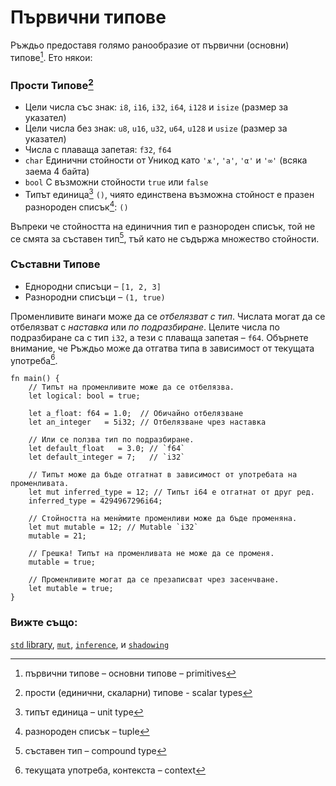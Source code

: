 # Първични типове

Ръждьо предоставя голямо ранообразие от първични (основни) типове[^primitives]. Ето някои:

### Прости Типове[^scalar_types]


* Цели числа със знак: `i8`, `i16`, `i32`, `i64`, `i128` и `isize` (размер за указател)
* Цели числа без знак: `u8`, `u16`, `u32`, `u64`, `u128` и `usize` (размер за указател)
* Числа с плаваща запетая: `f32`, `f64`
* `char` Единични стойности от Уникод като `'ѫ'`, `'a'`, `'α'` и `'∞'` (всяка заема 4 байта)
* `bool` С възможни стойности `true` или `false`
* Типът единица[^unit] `()`, чиято единствена възможна стойност е празен разнороден списък[^tuple]: `()`

Въпреки че стойността на единичния тип е разнороден списък, той не се смята за
съставен тип[^compound], тъй като не съдържа множество стойности.

### Съставни Типове

* Еднородни списъци – `[1, 2, 3]`
* Разнородни списъци – `(1, true)`

Променливите винаги може да се *отбелязват с тип*. Числата могат да се
отбелязват с *наставка* или *по подразбиране*. Целите числа по подразбиране са
с тип `i32`, а тези с плаваща запетая – `f64`.
Обърнете внимание, че Ръждьо може да отгатва типа в зависимост от текущата употреба[^context].


```rust,editable,ignore,mdbook-runnable
fn main() {
    // Типът на променливите може да се отбелязва.
    let logical: bool = true;

    let a_float: f64 = 1.0;  // Обичайно отбелязване
    let an_integer   = 5i32; // Отбелязване чрез наставка

    // Или се ползва тип по подразбиране.
    let default_float   = 3.0; // `f64`
    let default_integer = 7;   // `i32`

    // Типът може да бъде отгатнат в зависимост от употребата на променливата.
    let mut inferred_type = 12; // Типът i64 е отгатнат от друг ред.
    inferred_type = 4294967296i64;

    // Стойността на менѝмите променливи може да бъде променяна.
    let mut mutable = 12; // Mutable `i32`
    mutable = 21;

    // Грешка! Типът на променливата не може да се променя.
    mutable = true;

    // Променливите могат да се презаписват чрез засенчване.
    let mutable = true;
}
```

### Вижте също:

[`std` library][std], [`mut`][mut], [`inference`][inference], и
[`shadowing`][shadowing]

[^primitives]: първични типове – основни типове – primitives

[^scalar_types]: прости (единични, скаларни) типове - scalar types

[^unit]: типът единица – unit type

[^tuple]: разнороден списък – tuple

[^compound]: съставен тип – compound type

[^context]: текущата употреба, контекста – context

[std]: https://doc.rust-lang.org/std/
[mut]: variable_bindings/mut.md
[inference]: types/inference.md
[shadowing]: variable_bindings/scope.md
